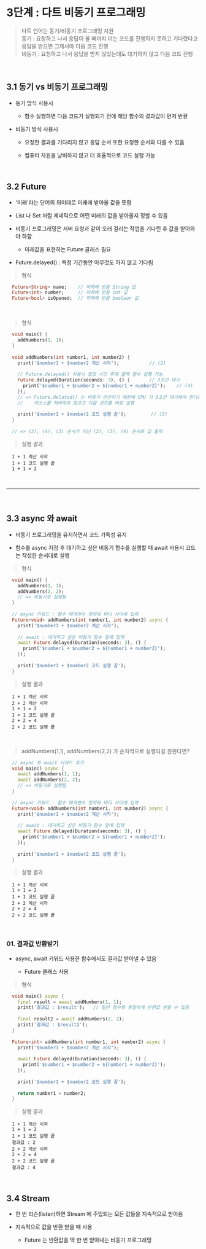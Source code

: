 # 3단계 : 다트 비동기 프로그래밍
> 다트 언어는 동기/비동기 프로그래밍 지원 <br>
> 동기 : 요청하고 나서 응답이 올 때까지 더는 코드를 진행하지 못하고 기다렸다고 응답을 받으면 그제서야 다음 코드 진행 <br>
> 비동기 : 요청하고 나서 응답을 받지 않았는데도 대기하지 않고 다음 코드 진행

<br>

3.1 동기 vs 비동기 프로그래밍
---
- 동기 방식 사용시

  - 함수 실행하면 다음 코드가 실행되기 전에 해당 함수의 결과값이 먼저 반환
 
- 비동기 방식 사용시

  - 요청한 결과를 기다리지 않고 응답 순서 또한 요청한 순서와 다를 수 있음
 
  - 컴퓨터 자원을 낭비하지 않고 더 효율적으로 코드 실행 가능

<br>

3.2 Future
---
- '미래'라는 단어의 의미대로 미래에 받아올 값을 뜻함

- List 나 Set 처럼 제네릭으로 어떤 미래의 값을 받아올지 정할 수 있음

- 비동기 프로그래밍은 서버 요청과 같이 오래 걸리는 작업을 기다린 후 값을 받아와야 하함

  - 미래값을 표현하는 Future 클래스 필요

- Future.delayed() : 특정 기간동안 아무것도 하지 않고 기다림

> 형식
```dart
  Future<String> name;    // 미래에 받을 String 값
  Future<int> number;     // 미래에 받을 int 값
  Future<bool> isOpened;  // 미래에 받을 boolean 값
```

<br>

> 형식
```dart
  void main() {
    addNumbers(1, 1);
  }
  
  void addNumbers(int number1, int number2) {
    print('$number1 + $number2 계산 시작');           // (2)
  
    // Future.delayed() 사용시 일정 시간 후에 콜백 함수 실행 가능
    Future.delayed(Duration(seconds: 3), () {       // 3초간 대기
      print('$number1 + $number2 = ${number1 + number2}');    // (4)
    });
    // => Future.delated() 는 비동기 연산이기 때문에 CPU 가 3초간 대기해야 한다는 메시지를 받으면
    //    리소스를 허비하지 않고고 다음 코드를 바로 실행
  
    print('$number1 + $number2 코드 실행 끝');         // (3)
  }
  
  // => (2), (4), (3) 순서가 아닌 (2), (3), (4) 순서로 값 출력
```

> 실행 결과
```
  1 + 1 계산 시작
  1 + 1 코드 실행 끝
  1 + 1 = 2
```

<br>

---

<br>

3.3 async 와 await
---
- 비동기 프로그래밍을 유지하면서 코드 가독성 유지

- 함수롤 async 지정 후 대기하고 싶은 비동기 함수를 실행할 때 await 사용시 코드는 작성한 순서대로 실행

> 형식
```dart
  void main() {
    addNumbers(1, 1);
    addNumbers(2, 2);
    // => 비동기로 실행됨
  }
  
  // async 키워드 : 함수 매개변수 정의와 바디 사이에 입력
  Future<void> addNumbers(int number1, int number2) async {
    print('$number1 + $number2 계산 시작');
  
    // await : 대기하고 싶은 비동기 함수 앞에 입력
    await Future.delayed(Duration(seconds: 3), () {
      print('$number1 + $number2 = ${number1 + number2}');
    });
  
    print('$number1 + $number2 코드 실행 끝');
  } 
```

> 실행 결과
```
  1 + 1 계산 시작
  2 + 2 계산 시작
  1 + 1 = 2
  1 + 1 코드 실행 끝
  2 + 2 = 4
  2 + 2 코드 실행 끝
```

<br>

> addNumbers(1,1), addNumbers(2,2) 가 순차적으로 실행되길 원한다면?
```dart
  // async 와 await 키워드 추가
  void main() async {
    await addNumbers(1, 1);
    await addNumbers(2, 2);
    // => 비동기로 실행됨
  }
  
  // async 키워드 : 함수 매개변수 정의와 바디 사이에 입력
  Future<void> addNumbers(int number1, int number2) async {
    print('$number1 + $number2 계산 시작');
  
    // await : 대기하고 싶은 비동기 함수 앞에 입력
    await Future.delayed(Duration(seconds: 3), () {
      print('$number1 + $number2 = ${number1 + number2}');
    });
  
    print('$number1 + $number2 코드 실행 끝');
  }
```

> 실행 결과
```
  1 + 1 계산 시작
  1 + 1 = 2
  1 + 1 코드 실행 끝
  2 + 2 계산 시작
  2 + 2 = 4
  2 + 2 코드 실행 끝
```

<br>

### 01. 결과값 반환받기
- async, await 키워드 사용한 함수에서도 결과값 받아낼 수 있음

  - Future 클래스 사용

> 형식
```dart
  void main() async {
    final result = await addNumbers(1, 1);
    print('결과값 : $result');   // 일반 함수와 동일하게 반환값 받을 수 있음
  
    final result2 = await addNumbers(2, 2);
    print('결과값 : $result2');
  }
  
  Future<int> addNumbers(int number1, int number2) async {
    print('$number1 + $number2 계산 시작');
  
    await Future.delayed(Duration(seconds: 3), () {
      print('$number1 + $number2 = ${number1 + number2}');
    });
  
    print('$number1 + $number2 코드 실행 끝');
  
    return number1 + number2;
  }
```

> 실행 결과
```
  1 + 1 계산 시작
  1 + 1 = 2
  1 + 1 코드 실행 끝
  결과값 : 2
  2 + 2 계산 시작
  2 + 2 = 4
  2 + 2 코드 실행 끝
  결과값 : 4
```

<br>

3.4 Stream
---
- 한 번 리슨(listen)하면 Stream 에 주입되는 모든 값들을 지속적으로 받아옴

- 지속적으로 값을 반환 받을 때 사용

  - Future 는 반환값을 딱 한 번 받아내는 비동기 프로그래밍




























